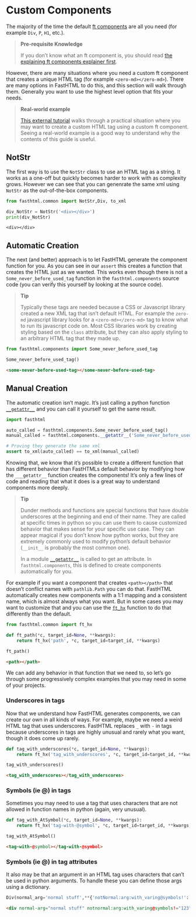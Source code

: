 # Custom Components


<!-- WARNING: THIS FILE WAS AUTOGENERATED! DO NOT EDIT! -->

The majority of the time the default [ft
components](../explains/explaining_xt_components.html) are all you need
(for example `Div`, `P`, `H1`, etc.).

<div>

> **Pre-requisite Knowledge**
>
> If you don’t know what an ft component is, you should read [the
> explaining ft components explainer
> first](../explains/explaining_xt_components.html).

</div>

However, there are many situations where you need a custom ft component
that creates a unique HTML tag (for example `<zero-md></zero-md>`).
There are many options in FastHTML to do this, and this section will
walk through them. Generally you want to use the highest level option
that fits your needs.

<div>

> **Real-world example**
>
> [This external
> tutorial](https://isaac-flath.github.io/website/posts/boots/FasthtmlTutorial.html)
> walks through a practical situation where you may want to create a
> custom HTML tag using a custom ft component. Seeing a real-world
> example is a good way to understand why the contents of this guide is
> useful.

</div>

## NotStr

The first way is to use the `NotStr` class to use an HTML tag as a
string. It works as a one-off but quickly becomes harder to work with as
complexity grows. However we can see that you can genenrate the same xml
using `NotStr` as the out-of-the-box components.

``` python
from fasthtml.common import NotStr,Div, to_xml
```

``` python
div_NotStr = NotStr('<div></div>') 
print(div_NotStr)
```

    <div></div>

## Automatic Creation

The next (and better) approach is to let FastHTML generate the component
function for you. As you can see in our `assert` this creates a function
that creates the HTML just as we wanted. This works even though there is
not a `Some_never_before_used_tag` function in the `fasthtml.components`
source code (you can verify this yourself by looking at the source
code).

<div>

> **Tip**
>
> Typically these tags are needed because a CSS or Javascript library
> created a new XML tag that isn’t default HTML. For example the
> `zero-md` javascript library looks for a `<zero-md></zero-md>` tag to
> know what to run its javascript code on. Most CSS libraries work by
> creating styling based on the `class` attribute, but they can also
> apply styling to an arbitrary HTML tag that they made up.

</div>

``` python
from fasthtml.components import Some_never_before_used_tag

Some_never_before_used_tag()
```

``` html
<some-never-before-used-tag></some-never-before-used-tag>
```

## Manual Creation

The automatic creation isn’t magic. It’s just calling a python function
[`__getattr__`](https://docs.fastht.ml/api/components.html#__getattr__)
and you can call it yourself to get the same result.

``` python
import fasthtml

auto_called = fasthtml.components.Some_never_before_used_tag()
manual_called = fasthtml.components.__getattr__('Some_never_before_used_tag')()

# Proving they generate the same xml
assert to_xml(auto_called) == to_xml(manual_called)
```

Knowing that, we know that it’s possible to create a different function
that has different behavior than FastHTMLs default behavior by modifying
how the `___getattr__` function creates the components! It’s only a few
lines of code and reading that what it does is a great way to understand
components more deeply.

<div>

> **Tip**
>
> Dunder methods and functions are special functions that have double
> underscores at the beginning and end of their name. They are called at
> specific times in python so you can use them to cause customized
> behavior that makes sense for your specific use case. They can appear
> magical if you don’t know how python works, but they are extremely
> commonly used to modify python’s default behavior (`__init__` is
> probably the most common one).
>
> In a module
> [`__getattr__`](https://docs.fastht.ml/api/components.html#__getattr__)
> is called to get an attribute. In `fasthtml.components`, this is
> defined to create components automatically for you.

</div>

For example if you want a component that creates `<path></path>` that
doesn’t conflict names with `pathlib.Path` you can do that. FastHTML
automatically creates new components with a 1:1 mapping and a consistent
name, which is almost always what you want. But in some cases you may
want to customize that and you can use the
[`ft_hx`](https://docs.fastht.ml/api/components.html#ft_hx) function to
do that differently than the default.

``` python
from fasthtml.common import ft_hx

def ft_path(*c, target_id=None, **kwargs): 
    return ft_hx('path', *c, target_id=target_id, **kwargs)

ft_path()
```

``` html
<path></path>
```

We can add any behavior in that function that we need to, so let’s go
through some progressively complex examples that you may need in some of
your projects.

### Underscores in tags

Now that we understand how FastHTML generates components, we can create
our own in all kinds of ways. For example, maybe we need a weird HTML
tag that uses underscores. FastHTML replaces `_` with `-` in tags
because underscores in tags are highly unusual and rarely what you want,
though it does come up rarely.

``` python
def tag_with_underscores(*c, target_id=None, **kwargs): 
    return ft_hx('tag_with_underscores', *c, target_id=target_id, **kwargs)

tag_with_underscores()
```

``` html
<tag_with_underscores></tag_with_underscores>
```

### Symbols (ie @) in tags

Sometimes you may need to use a tag that uses characters that are not
allowed in function names in python (again, very unusual).

``` python
def tag_with_AtSymbol(*c, target_id=None, **kwargs): 
    return ft_hx('tag-with-@symbol', *c, target_id=target_id, **kwargs)

tag_with_AtSymbol()
```

``` html
<tag-with-@symbol></tag-with-@symbol>
```

### Symbols (ie @) in tag attributes

It also may be that an argument in an HTML tag uses characters that
can’t be used in python arguments. To handle these you can define those
args using a dictionary.

``` python
Div(normal_arg='normal stuff',**{'notNormal:arg:with_varing@symbols!':'123'})
```

``` html
<div normal-arg="normal stuff" notnormal:arg:with_varing@symbols!="123"></div>
```
